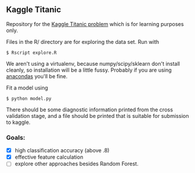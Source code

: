 ## Kaggle Titanic
Repository for the [Kaggle Titanic problem](http://www.kaggle.com/c/titanic-gettingStarted) which is for learning purposes only.

Files in the R/ directory are for exploring the data set.  Run with
```
$ Rscript explore.R
```
We aren't using a virtualenv, because numpy/scipy/sklearn don't install cleanly, so installation will be a little 
fussy.  Probably if you are using [anacondas](https://store.continuum.io/cshop/anaconda/) you'll be fine.


Fit a model using
```
$ python model.py
```

There should be some diagnostic information printed from the cross validation stage, and a file should be printed
that is suitable for submission to kaggle.

### Goals:
- [x] high classification accuracy (above .8)
- [x] effective feature calculation
- [ ] explore other approaches besides Random Forest.
